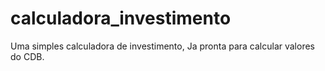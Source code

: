 # calculadora_investimento
Uma simples calculadora de investimento, Ja pronta para calcular valores do CDB.
